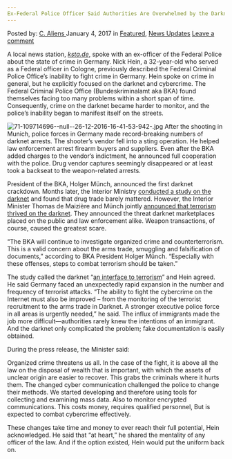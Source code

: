 ```yaml
---
Ex-Federal Police Officer Said Authorities Are Overwhelmed by the Darknet
---
```

<article class="post-listing post-17310 post type-post status-publish format-standard has-post-thumbnail hentry category-deepdot-news category-news-updates tag-authorities tag-darknet tag-exfederal tag-officer tag-overwhelmed tag-police">
    <div class="post-inner">
        <span>Posted by: <a href="https://www.deepdotweb.com/author/caliens/" title="">C. Aliens </a></span>
    <span>January 4, 2017</span>
    <span>in <a href="https://www.deepdotweb.com/category/deepdot-news/" rel="category tag">Featured</a>, <a href="https://www.deepdotweb.com/category/news-updates/" rel="category tag">News Updates</a></span>
    <span><a href="https://www.deepdotweb.com/2017/01/04/ex-federal-police-officer-said-authorities-overwhelmed-darknet/#respond">Leave a comment</a></span>
    </p>
    <div class="clear"></div>
    <div class="entry">
    <p>A local news station, <a href="http://www.ksta.de/"><em>ksta.de</em></a>, spoke with an ex-officer of the Federal Police about the state of crime in Germany. Nick Hein, a 32-year-old who served as a Federal officer in Cologne, previously described the Federal Criminal Police Office’s inability to fight crime in Germany. Hein spoke on crime in general, but he explicitly focused on the darknet and cybercrime. The Federal Criminal Police Office (Bundeskriminalamt aka BKA) found themselves facing too many problems within a short span of time. Consequently, crime on the darknet became harder to monitor, and the police’s inability began to manifest itself on the streets.</p>
    <p><img class="wp-image-17323 aligncenter" src="https://www.deepdotweb.com/wp-content/uploads/2017/01/71-109714696-null-26-12-2016-16-41-53-942-jpg.jpeg" alt="71-109714696--null--26-12-2016-16-41-53-942-.jpg" srcset="https://www.deepdotweb.com/wp-content/uploads/2017/01/71-109714696-null-26-12-2016-16-41-53-942-jpg.jpeg 940w, https://www.deepdotweb.com/wp-content/uploads/2017/01/71-109714696-null-26-12-2016-16-41-53-942-jpg-300x150.jpeg 300w, https://www.deepdotweb.com/wp-content/uploads/2017/01/71-109714696-null-26-12-2016-16-41-53-942-jpg-660x330.jpeg 660w" sizes="(max-width: 940px) 100vw, 940px"/> After the shooting in Munich, police forces in Germany made record-breaking numbers of darknet arrests. The shooter’s vendor fell into a sting operation. He helped law enforcement arrest firearm buyers and suppliers. Even after the BKA added charges to the vendor’s indictment, he announced full cooperation with the police. Drug vendor captures seemingly disappeared or at least took a backseat to the weapon-related arrests.</p>
    <p>President of the BKA, Holger Münch, announced the first darknet crackdown. Months later, the Interior Ministry <a href="https://www.bka.de/DE/Presse/Listenseite_Pressemitteilungen/2016/Presse2016/161014_BundeslagebildOK.html?nn=61060">conducted a study on the darknet</a> and found that drug trade barely mattered. However, the Interior Minister Thomas de Maizière and Münch jointly <a href="https://www.deepdotweb.com/2016/10/26/bka-chief-organized-crime-shifted-actions-dark-net/">announced that terrorism thrived on the darknet</a>. They announced the threat darknet marketplaces placed on the public and law enforcement alike. Weapon transactions, of course, caused the greatest scare.</p>
    <p>“The BKA will continue to investigate organized crime and counterterrorism. This is a valid concern about the arms trade, smuggling and falsification of documents,” according to BKA President Holger Münch. “Especially with these offenses, steps to combat terrorism should be taken.”</p>
    <p>The study called the darknet “<a href="https://www.deepdotweb.com/2016/10/23/german-police-call-deepweb-interface-terrorism-promise-crackdown-harder/">an interface to terrorism</a>” and Hein agreed. He said Germany faced an unexpectedly rapid expansion in the number and frequency of terrorist attacks. “The ability to fight the cybercrime on the Internet must also be improved – from the monitoring of the terrorist recruitment to the arms trade in Darknet. A stronger executive police force in all areas is urgently needed,” he said. The influx of immigrants made the job more difficult—authorities rarely knew the intentions of an immigrant. And the darknet only complicated the problem; fake documentation is easily obtained.</p>
    <p>During the press release, the Minister said:</p>
    <p>Organized crime threatens us all. In the case of the fight, it is above all the law on the disposal of wealth that is important, with which the assets of unclear origin are easier to recover. This grabs the criminals where it hurts them. The changed cyber communication challenged the police to change their methods. We started developing and therefore using tools for collecting and examining mass data. Also to monitor encrypted communications. This costs money, requires qualified personnel, But is expected to combat cybercrime effectively.</p>
    <p>These changes take time and money to ever reach their full potential, Hein acknowledged. He said that “at heart,” he shared the mentality of any officer of the law. And if the option existed, Hein would put the uniform back on.</p>
    </div>
    <span style="display:none"><a href="https://www.deepdotweb.com/tag/authorities/" rel="tag">authorities</a> <a href="https://www.deepdotweb.com/tag/darknet/" rel="tag">darknet</a> <a href="https://www.deepdotweb.com/tag/exfederal/" rel="tag">exfederal</a> <a href="https://www.deepdotweb.com/tag/officer/" rel="tag">officer</a> <a href="https://www.deepdotweb.com/tag/overwhelmed/" rel="tag">overwhelmed</a> <a href="https://www.deepdotweb.com/tag/police/" rel="tag">police</a></span> <span style="display:none" class="updated">2017-01-04</span>
    <div style="display:none" class="vcard author" itemprop="author" itemscope itemtype="http://schema.org/Person"><strong class="fn" itemprop="name"><a href="https://www.deepdotweb.com/author/caliens/" title="Posts by C. Aliens" rel="author">C. Aliens</a></strong></div>
    </div>
</article>

